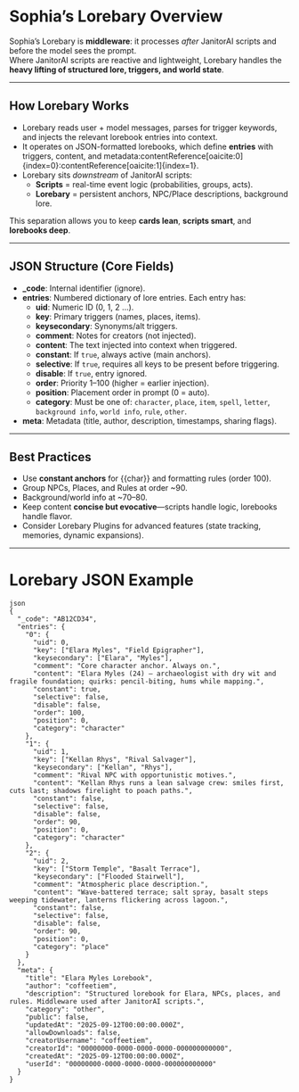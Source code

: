 # Sophia’s Lorebary Overview

Sophia’s Lorebary is **middleware**: it processes *after* JanitorAI scripts and before the model sees the prompt.  
Where JanitorAI scripts are reactive and lightweight, Lorebary handles the **heavy lifting of structured lore, triggers, and world state**.

---

## How Lorebary Works

- Lorebary reads user + model messages, parses for trigger keywords, and injects the relevant lorebook entries into context.  
- It operates on JSON-formatted lorebooks, which define **entries** with triggers, content, and metadata:contentReference[oaicite:0]{index=0}:contentReference[oaicite:1]{index=1}.  
- Lorebary sits *downstream* of JanitorAI scripts:  
  - **Scripts** = real-time event logic (probabilities, groups, acts).  
  - **Lorebary** = persistent anchors, NPC/Place descriptions, background lore.  

This separation allows you to keep **cards lean**, **scripts smart**, and **lorebooks deep**.

---

## JSON Structure (Core Fields)

- **_code**: Internal identifier (ignore).  
- **entries**: Numbered dictionary of lore entries. Each entry has:  
  - **uid**: Numeric ID (0, 1, 2 …).  
  - **key**: Primary triggers (names, places, items).  
  - **keysecondary**: Synonyms/alt triggers.  
  - **comment**: Notes for creators (not injected).  
  - **content**: The text injected into context when triggered.  
  - **constant**: If `true`, always active (main anchors).  
  - **selective**: If `true`, requires all keys to be present before triggering.  
  - **disable**: If `true`, entry ignored.  
  - **order**: Priority 1–100 (higher = earlier injection).  
  - **position**: Placement order in prompt (0 = auto).  
  - **category**: Must be one of: `character`, `place`, `item`, `spell`, `letter`, `background info`, `world info`, `rule`, `other`.  
- **meta**: Metadata (title, author, description, timestamps, sharing flags).  

---

## Best Practices
- Use **constant anchors** for {{char}} and formatting rules (order 100).  
- Group NPCs, Places, and Rules at order ~90.  
- Background/world info at ~70–80.  
- Keep content **concise but evocative**—scripts handle logic, lorebooks handle flavor.  
- Consider Lorebary Plugins for advanced features (state tracking, memories, dynamic expansions).  

---

# Lorebary JSON Example
```
json
{
  "_code": "AB12CD34",
  "entries": {
    "0": {
      "uid": 0,
      "key": ["Elara Myles", "Field Epigrapher"],
      "keysecondary": ["Elara", "Myles"],
      "comment": "Core character anchor. Always on.",
      "content": "Elara Myles (24) — archaeologist with dry wit and fragile foundation; quirks: pencil-biting, hums while mapping.",
      "constant": true,
      "selective": false,
      "disable": false,
      "order": 100,
      "position": 0,
      "category": "character"
    },
    "1": {
      "uid": 1,
      "key": ["Kellan Rhys", "Rival Salvager"],
      "keysecondary": ["Kellan", "Rhys"],
      "comment": "Rival NPC with opportunistic motives.",
      "content": "Kellan Rhys runs a lean salvage crew: smiles first, cuts last; shadows firelight to poach paths.",
      "constant": false,
      "selective": false,
      "disable": false,
      "order": 90,
      "position": 0,
      "category": "character"
    },
    "2": {
      "uid": 2,
      "key": ["Storm Temple", "Basalt Terrace"],
      "keysecondary": ["Flooded Stairwell"],
      "comment": "Atmospheric place description.",
      "content": "Wave-battered terrace; salt spray, basalt steps weeping tidewater, lanterns flickering across lagoon.",
      "constant": false,
      "selective": false,
      "disable": false,
      "order": 90,
      "position": 0,
      "category": "place"
    }
  },
  "meta": {
    "title": "Elara Myles Lorebook",
    "author": "coffeetiem",
    "description": "Structured lorebook for Elara, NPCs, places, and rules. Middleware used after JanitorAI scripts.",
    "category": "other",
    "public": false,
    "updatedAt": "2025-09-12T00:00:00.000Z",
    "allowDownloads": false,
    "creatorUsername": "coffeetiem",
    "creatorId": "00000000-0000-0000-0000-000000000000",
    "createdAt": "2025-09-12T00:00:00.000Z",
    "userId": "00000000-0000-0000-0000-000000000000"
  }
}
```




